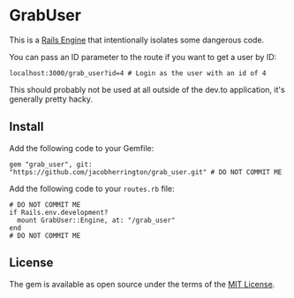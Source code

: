 # GrabUser
This is a [Rails Engine](https://guides.rubyonrails.org/engines.html) that
intentionally isolates some dangerous code.

You can pass an ID parameter to the route if you want to get a user by ID:

```
localhost:3000/grab_user?id=4 # Login as the user with an id of 4
```

This should probably not be used at all outside of the dev.to application,
it's generally pretty hacky.

## Install

Add the following code to your Gemfile:

`gem "grab_user", git: "https://github.com/jacobherrington/grab_user.git" # DO NOT COMMIT ME`

Add the following code to your `routes.rb` file:

```
# DO NOT COMMIT ME
if Rails.env.development?
  mount GrabUser::Engine, at: "/grab_user"
end
# DO NOT COMMIT ME
```
## License
The gem is available as open source under the terms of the
[MIT License](https://opensource.org/licenses/MIT).
    
